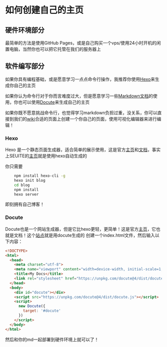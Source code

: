 # 如何创建自己的主页

## 硬件环境部分

最简单的方法是使用GitHub Pages，或是自己购买一个vps/使用24小时开机的闲置电脑，当然你也可以把它托管在我们的服务器上

## 软件编写部分

如果你具有编程基础，或是愿意学习一点点命令行操作，我推荐你使用[Hexo](#hexo)来生成你自己的主页

如果你认为命令行对于你而言难度过大，但是愿意学习一些[Markdown文档](http://wiki.seu.services/guide/OneMinuteGoMarkdown)的使用，你也可以使用[Docute](#docute)来生成自己的主页

如果你既不愿意挑战命令行，也觉得学习markdown负担过重，没关系，你可以直接到我们的[wiki](http://wiki.seu.services/club)合适的页面上创建一个你自己的页面，使用可视化编辑器来进行编辑！

### Hexo
Hexo 是一个静态页面生成器，适合简单的展示使用，这是官方[主页](https://hexo.io)和[文档](https://hexo.io/docs)，事实上SEUITE的[主页](https://seu-ite.github.io)就是使用hexo自动生成的

你只需要
```bash
    npm install hexo-cli -g
    hexo init blog
    cd blog
    npm install
    hexo server
```
即刻拥有自己博客！

### Docute
Docute也是一个网站生成器，但是它比hexo更轻，更简单！这是官方[主页](https://docute.org/zh/)，它也就是文档！这个[站点](http://docs.seu.services)就是用docute生成的
创建一个index.html文件，然后输入以下内容：
```html
<!DOCTYPE>
<html>
  <head>
    <meta charset="utf-8">
    <meta name="viewport" content="width=device-width, initial-scale=1, shrink-to-fit=no">
    <title>My Docs</title>
    <link rel="stylesheet" href="https://unpkg.com/docute@4/dist/docute.css">
  </head>
  <body>
    <div id="docute"></div>
    <script src="https://unpkg.com/docute@4/dist/docute.js"></script>
    <script>
      new Docute({
        target: '#docute'
      })
    </script>
  </body>
</html>
```
然后和你的md一起部署到硬件环境上就可以了！

